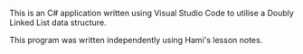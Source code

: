 This is an C# application written using Visual Studio Code to utilise a Doubly Linked List data structure.

This program was written independently using Hami's lesson notes.
